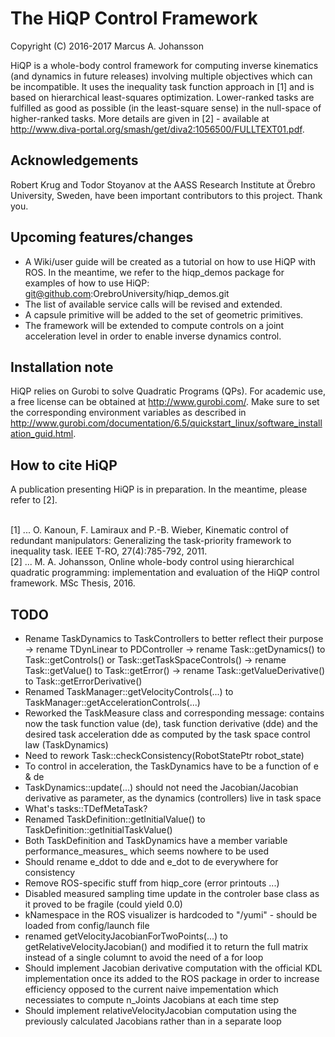 # The HiQP Control Framework
Copyright (C) 2016-2017 Marcus A. Johansson

HiQP is a whole-body control framework for computing inverse kinematics (and dynamics in future releases) involving multiple objectives which can be incompatible. It uses the inequality task function approach in [1] and is based on hierarchical least-squares optimization. Lower-ranked tasks are fulfilled as good as possible (in the least-square sense) in the null-space of higher-ranked tasks. More details are given in [2] - available at http://www.diva-portal.org/smash/get/diva2:1056500/FULLTEXT01.pdf. 

## Acknowledgements
Robert Krug and Todor Stoyanov at the AASS Research Institute at Örebro University, Sweden, have been important contributors to this project. Thank you.

## Upcoming features/changes
- A Wiki/user guide will be created as a tutorial on how to use HiQP with ROS. In the meantime, we refer to the hiqp_demos package for examples of how to use HiQP: git@github.com:OrebroUniversity/hiqp_demos.git
- The list of available service calls will be revised and extended.
- A capsule primitive will be added to the set of geometric primitives.
- The framework will be extended to compute controls on a joint acceleration level in order to enable inverse dynamics control. 

## Installation note

HiQP relies on Gurobi to solve Quadratic Programs (QPs). For academic use, a free license can be obtained at http://www.gurobi.com/. Make sure to set the corresponding environment variables as described in http://www.gurobi.com/documentation/6.5/quickstart_linux/software_installation_guid.html. 

## How to cite HiQP

A publication presenting HiQP is in preparation. In the meantime, please refer to [2].

</br>
[1] ... O. Kanoun, F. Lamiraux and P.-B. Wieber, Kinematic control of redundant manipulators: Generalizing the task-priority framework to inequality task. IEEE T-RO, 27(4):785-792, 2011.
</br>
[2] ... M. A. Johansson, Online whole-body control using hierarchical quadratic programming: implementation and evaluation of the HiQP control framework. MSc Thesis, 2016.

## TODO

* Rename TaskDynamics to TaskControllers to better reflect their purpose
   -> rename TDynLinear to PDController
   -> rename Task::getDynamics() to Task::getControls() or Task::getTaskSpaceControls()
   -> rename Task::getValue() to Task::getError()
   -> rename Task::getValueDerivative() to Task::getErrorDerivative()
* Renamed TaskManager::getVelocityControls(...) to TaskManager::getAccelerationControls(...) 
* Reworked the TaskMeasure class and corresponding message: contains now the task function value (de), task function derivative (dde) and the desired task acceleration dde as computed by the task space control law (TaskDynamics)
* Need to rework Task::checkConsistency(RobotStatePtr robot_state)
* To control in acceleration, the TaskDynamics have to be a function of e & de
* TaskDynamics::update(...) should not need the Jacobian/Jacobian derivative as parameter, as the dynamics (controllers) live in task space
* What's tasks::TDefMetaTask?
* Renamed TaskDefinition::getInitialValue() to TaskDefinition::getInitialTaskValue()
* Both TaskDefinition and TaskDynamics have a member variable performance_measures_ which seems nowhere to be used
* Should rename e_ddot to dde and e_dot to de everywhere for consistency
* Remove ROS-specific stuff from hiqp_core (error printouts ...)
* Disabled measured sampling time update in the controler base class as it proved to be fragile (could yield 0.0)
* kNamespace in the ROS visualizer is hardcoded to "/yumi" - should be loaded from config/launch file
* renamed getVelocityJacobianForTwoPoints(...) to getRelativeVelocityJacobian() and modified it to return the full matrix instead of a single columnt to avoid the need of a for loop 
* Should implement Jacobian derivative computation with the official KDL implementation once its added to the ROS package in order to increase efficiency opposed to the current naive impementation which necessiates to compute n_Joints Jacobians at each time step
* Should implement relativeVelocityJacobian computation using the previously calculated Jacobians rather than in a separate loop
